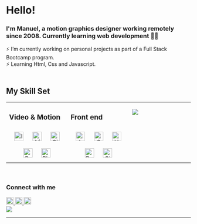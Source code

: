   
# Hello!
### <div align="left"> I'm Manuel, a motion graphics designer working remotely since 2008. Currently learning web development 👨‍💻
⚡ I’m currently working on personal projects as part of a Full Stack Bootcamp program. <br>
⚡ Learning Html, Css and Javascript.  
<br/>  
## My Skill Set  
<table><tr><td valign="top" width="33%">



### Video & Motion  
<div align="center">  
<a href="https://www.adobe.com/in/products/illustrator.html" target="_blank"><img style="margin: 10px" src="https://profilinator.rishav.dev/skills-assets/adobe_illustrator-icon.svg" alt="Illustrator" height="25" /></a>  
<a href="https://www.adobe.com/in/products/aftereffects.html" target="_blank"><img style="margin: 10px" src="https://profilinator.rishav.dev/skills-assets/aftereffects.png" alt="After Effects" height="25" /></a>  
<a href="https://www.maxon.net/es/cinema-4d" target="_blank"><img style="margin: 10px" src="https://upload.wikimedia.org/wikipedia/fr/thumb/d/d8/C4D_Logo.png/1200px-C4D_Logo.png" alt="Cinema4d" height="25" /></a>
<a href="https://www.adobe.com/in/products/premiere.html" target="_blank"><img style="margin: 10px" src="https://profilinator.rishav.dev/skills-assets/adobepremierepro.png" alt="Premiere Pro" height="25" /></a>  
<a href="https://www.adobe.com/in/products/photoshop.html" target="_blank"><img style="margin: 10px" src="https://profilinator.rishav.dev/skills-assets/photoshop-plain.svg" alt="Photoshop" height="25" /></a>  
  
</div>

</td><td valign="top" width="33%">



### Front end  
<div align="center">  
<a href="https://www.javascript.com/" target="_blank"><img style="margin: 10px" src="https://profilinator.rishav.dev/skills-assets/javascript-original.svg" alt="JavaScript" height="25" /></a>  
<a href="https://en.wikipedia.org/wiki/HTML5" target="_blank"><img style="margin: 10px" src="https://upload.wikimedia.org/wikipedia/commons/thumb/d/d5/CSS3_logo_and_wordmark.svg/1452px-CSS3_logo_and_wordmark.svg.png" alt="CSS" height="25" /></a>
<a href="https://developer.mozilla.org/es/docs/Web/CSS" target="_blank"><img style="margin: 10px" src="https://profilinator.rishav.dev/skills-assets/html5-original-wordmark.svg" alt="HTML5" height="25" /></a>
<a href="https://getbootstrap.com/" target="_blank"><img style="margin: 10px" src="https://profilinator.rishav.dev/skills-assets/bootstrap-plain.svg" alt="Bootstrap" height="25" /></a>
<a href="https://github.com/" target="_blank"><img style="margin: 10px" src="https://profilinator.rishav.dev/skills-assets/git-scm-icon.svg" alt="Git" height="25" /></a>  

</div>

</td><td valign="top" width="33%">

![](https://cdn.myportfolio.com/f1732fbf0ed00c2fb039164f15c41132/f74c2b13-a791-455a-aa82-782c43137399_rw_600.gif?h=562a2e26866f7d1dbe42909e52f37e3c)  


</td></tr></table>  

<br/>  


### Connect with me  
<div align="left">
<a href="https://twitter.com/hellorender" target="_blank">
<img src=https://img.shields.io/badge/twitter-%2300acee.svg?&style=for-the-badge&logo=twitter&logoColor=white alt=twitter style="margin-bottom: 5px;"height="20" />
</a>
<a href="https://linkedin.com/in/mmunoza" target="_blank">
<img src=https://img.shields.io/badge/linkedin-%231E77B5.svg?&style=for-the-badge&logo=linkedin&logoColor=white alt=linkedin style="margin-bottom: 5px;"height="20" />
</a>
<a href="https://instagram.com/hellorender" target="_blank">
<img src=https://img.shields.io/badge/instagram-%23000000.svg?&style=for-the-badge&logo=instagram&logoColor=white alt=instagram style="margin-bottom: 5px;"height="20" />
</a>  
</div>  
<div align="left">
<img src="https://komarev.com/ghpvc/?username=munozmanuel&&style=flat-square" align="center" />
</div>  
  


----
